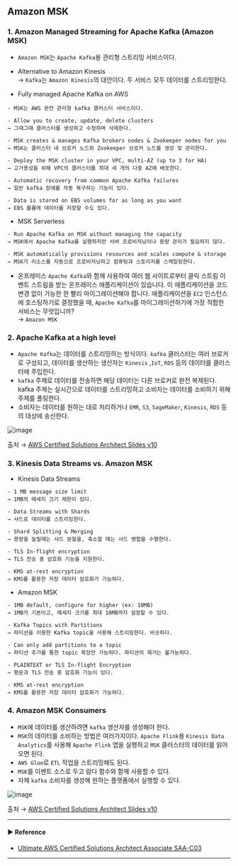 ## Amazon MSK
### 1. Amazon Managed Streaming for Apache Kafka (Amazon MSK)
- `Amazon MSK`는 `Apache Kafka`용 관리형 스트리밍 서비스이다.

- Alternative to Amazon Kinesis  
→ `Kafka`는 `Amazon Kinesis`의 대안이다. 두 서비스 모두 데이터를 스트리밍한다.

- Fully managed Apache Kafka on AWS
~~~
- MSK는 AWS 완전 관리형 kafka 클러스터 서비스이다.

- Allow you to create, update, delete clusters
→ 그때그때 클러스터를 생성하고 수정하며 삭제한다.

- MSK creates & manages Kafka brokers nodes & Zookeeper nodes for you
→ MSK는 클러스터 내 브로커 노드와 Zookeeper 브로커 노드를 생성 및 관리한다.

- Deploy the MSK cluster in your VPC, multi-AZ (up to 3 for HA)
→ 고가용성을 위해 VPC의 클러스터를 최대 세 개의 다중 AZ에 배포한다.

- Automatic recovery from common Apache Kafka failures
→ 일반 kafka 장애를 자동 복구하는 기능이 있다.

- Data is stored on EBS volumes for as long as you want
→ EBS 볼륨에 데이터를 저장할 수도 있다.
~~~

- MSK Serverless
~~~
- Run Apache Kafka on MSK without managing the capacity
→ MSK에서 Apache Kafka를 실행하지만 서버 프로비저닝이나 용량 관리가 필요하지 않다.

- MSK automatically provisions resources and scales compute & storage
→ MSK가 리소스를 자동으로 프로비저닝하고 컴퓨팅과 스토리지를 스케일링한다.
~~~

- 온프레미스 `Apache Kafka`와 함께 사용하여 여러 웹 사이트로부터 클릭 스트림 이벤트 스트림을 받는 온프레미스 애플리케이션이 있습니다. 이 애플리케이션을 코드 변경 없이 가능한 한 빨리 마이그레이션해야 합니다. 애플리케이션을 `EC2` 인스턴스에 호스팅하기로 결정했을 때, `Apache Kafka`를 마이그레이션하기에 가장 적합한 서비스는 무엇입니까?  
→ `Amazon MSK`

### 2. Apache Kafka at a high level
- `Apache Kafka`는 데이터를 스트리밍하는 방식이다. `kafka` 클러스터는 여러 브로커로 구성되고, 데이터를 생산하는 생산자는 `Kinesis` ,`IoT`, `RDS` 등의 데이터를 클러스터에 주입한다.
- `kafka` 주제로 데이터를 전송하면 해당 데이터는 다른 브로커로 완전 복제된다. kafka 주제는 실시간으로 데이터를 스트리밍하고 소비자는 데이터를 소비하기 위해 주제를 폴링한다.
- 소비자는 데이터를 원하는 대로 처리하거나 `EMR`, `S3`, `SageMaker`, `Kinesis`, `RDS` 등의 대상에 송신한다.

![image](https://user-images.githubusercontent.com/97398071/235982550-35bbb544-a528-4dd6-a442-6f5ae8218394.png)

출처 → [AWS Certified Solutions Architect Slides v10](https://courses.datacumulus.com/downloads/certified-solutions-architect-pn9/)

### 3. Kinesis Data Streams vs. Amazon MSK
- Kinesis Data Streams
~~~
- 1 MB message size limit
→ 1MB의 메세지 크기 제한이 있다.

- Data Streams with Shards
→ 샤드로 데이터를 스트리밍한다.

- Shard Splitting & Merging
→ 용량을 늘릴때는 샤드 분할을, 축소할 때는 샤드 병합을 수행한다.

- TLS In-flight encryption
→ TLS 전송 중 암호화 기능을 지원한다.

- KMS at-rest encryption
→ KMS를 활용한 저장 데이터 암호화가 가능하다.
~~~

- Amazon MSK
~~~
- 1MB default, configure for higher (ex: 10MB)
→ 1MB가 기본이고, 메세지 크기를 최대 10MB까지 설정할 수 있다.

- Kafka Topics with Partitions
→ 파티션을 이용한 Kafka topic을 사용해 스트리밍한다. 비슷하다.

- Can only add partitions to a topic
→ 파티션 추가를 통한 topic 확장만 가능하다. 파티션의 제거는 불가능하다.

- PLAINTEXT or TLS In-flight Encryption
→ 평문과 TLS 전송 중 암호화 기능이 있다.

- KMS at-rest encryption
→ KMS를 활용한 저장 데이터 암호화가 가능하다.
~~~

### 4. Amazon MSK Consumers
- `MSK`에 데이터를 생산하려면 `kafka` 생산자를 생성해야 한다.
- `MSK`의 데이터를 소비하는 방법은 여러가지이다. `Apache Flink`용 `Kinesis Data Analytics`를 사용해 `Apache Flink` 앱을 실행하고 `MSK` 클러스터의 데이터를 읽어 오면 된다.
- `AWS Glue`로 `ETL` 작업을 스트리밍해도 된다.
- `MSK`를 이벤트 소스로 두고 람다 함수와 함께 사용할 수 있다.
- 자체 `kafka` 소비자를 생성해 원하는 플랫폼에서 실행할 수 있다.

![image](https://user-images.githubusercontent.com/97398071/235982814-c22d357f-e8eb-44c6-82c1-e22687f6fc4f.png)

출처 → [AWS Certified Solutions Architect Slides v10](https://courses.datacumulus.com/downloads/certified-solutions-architect-pn9/)

---
#### ▶ Reference
- [Ultimate AWS Certified Solutions Architect Associate SAA-C03](https://www.udemy.com/course/aws-certified-solutions-architect-associate-saa-c03/)
---